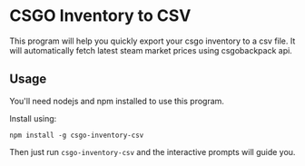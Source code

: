# CSGO Inventory to CSV

This program will help you quickly export your csgo inventory to a csv file. It will automatically fetch latest steam market prices using csgobackpack api.

## Usage

You'll need nodejs and npm installed to use this program.

Install using:

```
npm install -g csgo-inventory-csv
```

Then just run `csgo-inventory-csv` and the interactive prompts will guide you.
